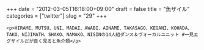 +++
date = "2012-03-05T16:18:00+09:00"
draft = false
title = "魚ザイル"
categories = ["twitter"]
slug = "29"
+++


    <p>HIRAME、MUTSU、UNI、MADAI、AWABI、AINAME、TAKASAGO、KEGANI、KOHADA、TAKO、NIJIMATH、SHAKO、NAMAKO、NISINの14人組ダンス＆ヴォーカルユニット #一見エグザイルだが良く見ると魚介類</p>
  
